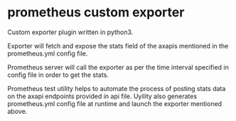 # prometheus custom exporter

Custom exporter plugin written in python3.

Exporter will fetch and expose the stats field of the axapis mentioned in the prometheus.yml config file.

Prometheus server will call the exporter as per the time interval specified in config file in order to get the stats.

Prometheus test utility helps to automate the process of posting stats data on the axapi endpoints provided in api file.
Uyility also generates prometheus.yml config file at runtime and launch the exporter mentioned above.
